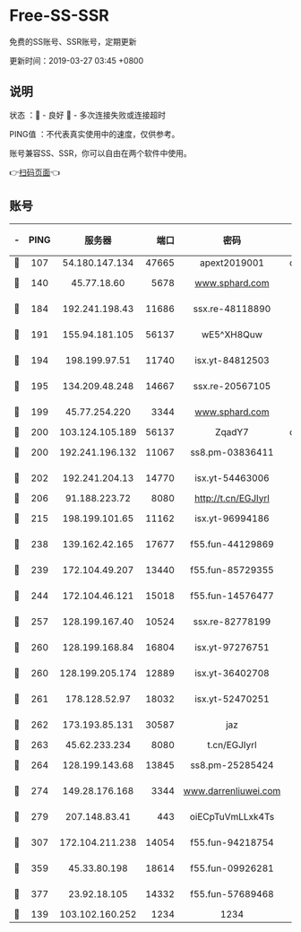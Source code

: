 # Free-SS-SSR

免费的SS账号、SSR账号，定期更新

更新时间：2019-03-27 03:45 +0800

## 说明

状态     ：🙂 - 良好 🙁 - 多次连接失败或连接超时

PING值   ：不代表真实使用中的速度，仅供参考。

账号兼容SS、SSR，你可以自由在两个软件中使用。

👉[扫码页面](https://liesauer.github.io/Free-SS-SSR/)👈

## 账号

|-|PING|服务器|端口|密码|加密方式|区域|
|:----:|:----:|:-----:|-----:|:----:|:----:|:----:|
|🙂|107|54.180.147.134|47665|apext2019001|chacha20|KR|
|🙂|140|45.77.18.60|5678|www.sphard.com|aes-256-cfb|JP|
|🙂|184|192.241.198.43|11686|ssx.re-48118890|aes-256-cfb|US|
|🙂|191|155.94.181.105|56137|wE5^XH8Quw|aes-256-cfb|US|
|🙂|194|198.199.97.51|11740|isx.yt-84812503|aes-256-cfb|US|
|🙂|195|134.209.48.248|14667|ssx.re-20567105|aes-256-cfb|US|
|🙂|199|45.77.254.220|3344|www.sphard.com|aes-256-cfb|SG|
|🙂|200|103.124.105.189|56137|ZqadY7|chacha20|US|
|🙂|200|192.241.196.132|11067|ss8.pm-03836411|aes-256-cfb|US|
|🙂|202|192.241.204.13|14770|isx.yt-54463006|aes-256-cfb|US|
|🙂|206|91.188.223.72|8080|http://t.cn/EGJIyrl|rc4-md5|RU|
|🙂|215|198.199.101.65|11162|isx.yt-96994186|aes-256-cfb|US|
|🙂|238|139.162.42.165|17677|f55.fun-44129869|aes-256-cfb|SG|
|🙂|239|172.104.49.207|13440|f55.fun-85729355|aes-256-cfb|SG|
|🙂|244|172.104.46.121|15018|f55.fun-14576477|aes-256-cfb|SG|
|🙂|257|128.199.167.40|10524|ssx.re-82778199|aes-256-cfb|SG|
|🙂|260|128.199.168.84|16804|isx.yt-97276751|aes-256-cfb|SG|
|🙂|260|128.199.205.174|12889|isx.yt-36402708|aes-256-cfb|SG|
|🙂|261|178.128.52.97|18032|isx.yt-52470251|aes-256-cfb|SG|
|🙂|262|173.193.85.131|30587|jaz|aes-256-cfb|US|
|🙂|263|45.62.233.234|8080|t.cn/EGJIyrl|rc4-md5|CA|
|🙂|264|128.199.143.68|13845|ss8.pm-25285424|aes-256-cfb|SG|
|🙂|274|149.28.176.168|3344|www.darrenliuwei.com|aes-256-cfb|AU|
|🙂|279|207.148.83.41|443|oiECpTuVmLLxk4Ts|aes-256-cfb|AU|
|🙂|307|172.104.211.238|14054|f55.fun-94218754|aes-256-cfb|US|
|🙂|359|45.33.80.198|18614|f55.fun-09926281|aes-256-cfb|US|
|🙂|377|23.92.18.105|14332|f55.fun-57689468|aes-256-cfb|US|
|🙂|139|103.102.160.252|1234|1234|rc4-md5|JP|
